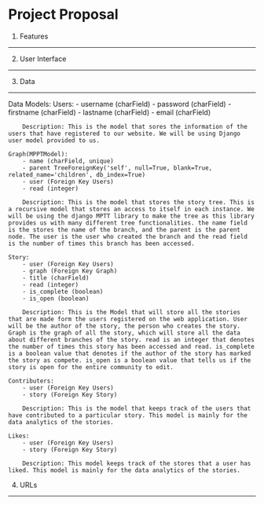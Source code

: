 Project Proposal
=================

1. Features
--------------------------

2. User Interface
--------------------------

3. Data
--------------------------
Data Models:
	Users:
		- username (charField)
		- password (charField)
		- firstname (charField)
		- lastname (charField)
		- email (charField)

		Description: This is the model that sores the information of the users that have registered to our website. We will be using Django user model provided to us. 

	Graph(MPPTModel):
		- name (charField, unique)
		- parent TreeForeignKey('self', null=True, blank=True, related_name='children', db_index=True)
		- user (Foreign Key Users)
		- read (integer)

		Description: This is the model that stores the story tree. This is a recursive model that stores an access to itself in each instance. We will be using the django MPTT library to make the tree as this library provides us with many different tree functionalities. the name field is the stores the name of the branch, and the parent is the parent node. The user is the user who created the branch and the read field is the number of times this branch has been accessed. 

	Story: 
		- user (Foreign Key Users)
		- graph (Foreign Key Graph)
		- title (charField)
		- read (integer)
		- is_complete (boolean)
		- is_open (boolean)

		Description: This is the Model that will store all the stories that are made form the users registered on the web application. User will be the author of the story, the person who creates the story. Graph is the graph of all the story, which will store all the data about different branches of the story. read is an integer that denotes the number of times this story has been accessed and read. is_complete is a boolean value that denotes if the author of the story has marked the story as compete. is_open is a boolean value that tells us if the story is open for the entire community to edit. 

	Contributers:
		- user (Foreign Key Users)
		- story (Foreign Key Story)

		Description: This is the model that keeps track of the users that have contributed to a particular story. This model is mainly for the data analytics of the stories. 

	Likes: 
		- user (Foreign Key Users)
		- story (Foreign Key Story)

		Description: This model keeps track of the stores that a user has liked. This model is mainly for the data analytics of the stories.

4. URLs
--------------------------


